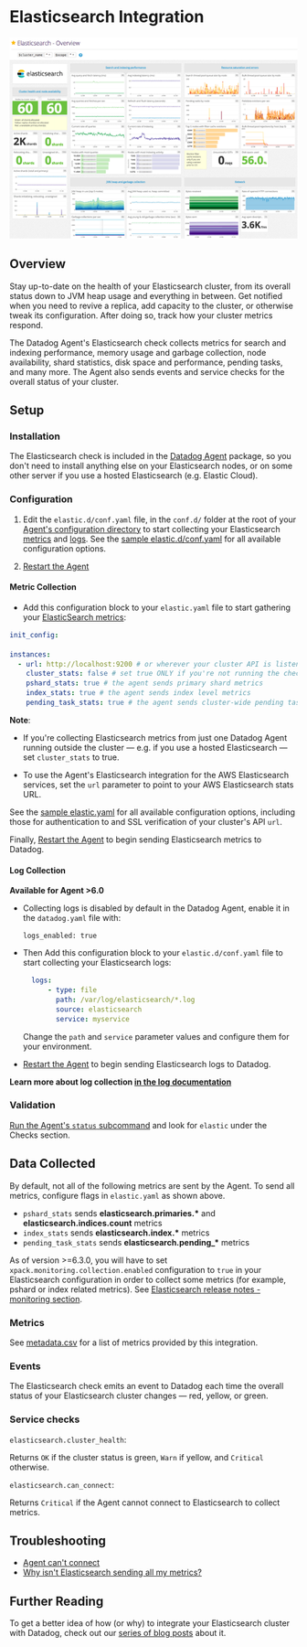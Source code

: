 # Elasticsearch Integration

![Elasitc search dashboard][10]

## Overview

Stay up-to-date on the health of your Elasticsearch cluster, from its overall status down to JVM heap usage and everything in between. Get notified when you need to revive a replica, add capacity to the cluster, or otherwise tweak its configuration. After doing so, track how your cluster metrics respond.

The Datadog Agent's Elasticsearch check collects metrics for search and indexing performance, memory usage and garbage collection, node availability, shard statistics, disk space and performance, pending tasks, and many more. The Agent also sends events and service checks for the overall status of your cluster.

## Setup
### Installation

The Elasticsearch check is included in the [Datadog Agent][1] package, so you don't need to install anything else on your Elasticsearch nodes, or on some other server if you use a hosted Elasticsearch (e.g. Elastic Cloud).

### Configuration

1. Edit the `elastic.d/conf.yaml` file, in the `conf.d/` folder at the root of your [Agent's configuration directory][11] to start collecting your Elasticsearch [metrics](#metric-collection) and [logs](#log-collection).
  See the [sample elastic.d/conf.yaml][2] for all available configuration options.

2. [Restart the Agent][3]

#### Metric Collection

*  Add this configuration block to your `elastic.yaml` file to start gathering your [ElasticSearch metrics](#metrics):

```yaml
init_config:

instances:
  - url: http://localhost:9200 # or wherever your cluster API is listening
    cluster_stats: false # set true ONLY if you're not running the check on each cluster node
    pshard_stats: true # the agent sends primary shard metrics
    index_stats: true # the agent sends index level metrics
    pending_task_stats: true # the agent sends cluster-wide pending task metrics
```

**Note**:

* If you're collecting Elasticsearch metrics from just one Datadog Agent running outside the cluster — e.g. if you use a hosted Elasticsearch — set `cluster_stats` to true.

* To use the Agent's Elasticsearch integration for the AWS Elasticsearch services, set the `url` parameter to point to your AWS Elasticsearch stats URL.

See the [sample elastic.yaml][2] for all available configuration options, including those for authentication to and SSL verification of your cluster's API `url`.

Finally, [Restart the Agent][3] to begin sending Elasticsearch metrics to Datadog.

#### Log Collection

**Available for Agent >6.0**

* Collecting logs is disabled by default in the Datadog Agent, enable it in the `datadog.yaml` file with:

  ```
  logs_enabled: true
  ```

* Then Add this configuration block to your `elastic.d/conf.yaml` file to start collecting your Elasticsearch logs:

  ```yaml
    logs:
        - type: file
          path: /var/log/elasticsearch/*.log
          source: elasticsearch
          service: myservice
  ```

  Change the `path` and `service` parameter values and configure them for your environment.

* [Restart the Agent][3] to begin sending Elasticsearch logs to Datadog.

**Learn more about log collection [in the log documentation][4]**

### Validation

[Run the Agent's `status` subcommand][5] and look for `elastic` under the Checks section.

## Data Collected

By default, not all of the following metrics are sent by the Agent. To send all metrics, configure flags in `elastic.yaml` as shown above.

* `pshard_stats` sends **elasticsearch.primaries.\*** and **elasticsearch.indices.count** metrics
* `index_stats` sends **elasticsearch.index.\*** metrics
* `pending_task_stats` sends **elasticsearch.pending_\*** metrics

As of version >=6.3.0, you will have to set `xpack.monitoring.collection.enabled` configuration to `true` in your Elasticsearch configuration in order to collect some metrics (for example, pshard or index related metrics). See [Elasticsearch release notes - monitoring section][12].

### Metrics

See [metadata.csv][6] for a list of metrics provided by this integration.

### Events

The Elasticsearch check emits an event to Datadog each time the overall status of your Elasticsearch cluster changes — red, yellow, or green.

### Service checks

`elasticsearch.cluster_health`:

Returns `OK` if the cluster status is green, `Warn` if yellow, and `Critical` otherwise.

`elasticsearch.can_connect`:

Returns `Critical` if the Agent cannot connect to Elasticsearch to collect metrics.

## Troubleshooting

* [Agent can't connect][7]
* [Why isn't Elasticsearch sending all my metrics?][8]

## Further Reading
To get a better idea of how (or why) to integrate your Elasticsearch cluster with Datadog, check out our [series of blog posts][9] about it.


[1]: https://app.datadoghq.com/account/settings#agent
[2]: https://github.com/DataDog/integrations-core/blob/master/elastic/datadog_checks/elastic/data/conf.yaml.example
[3]: https://docs.datadoghq.com/agent/faq/agent-commands/#start-stop-restart-the-agent
[4]: https://docs.datadoghq.com/logs
[5]: https://docs.datadoghq.com/agent/faq/agent-commands/#agent-status-and-information
[6]: https://github.com/DataDog/integrations-core/blob/master/elastic/metadata.csv
[7]: https://docs.datadoghq.com/integrations/faq/elastic-agent-can-t-connect
[8]: https://docs.datadoghq.com/integrations/faq/why-isn-t-elasticsearch-sending-all-my-metrics/
[9]: https://www.datadoghq.com/blog/monitor-elasticsearch-performance-metrics/
[10]: https://raw.githubusercontent.com/DataDog/integrations-core/master/elastic/images/elasticsearch-dash.png
[11]: https://docs.datadoghq.com/agent/faq/agent-configuration-files/#agent-configuration-directory
[12]: https://www.elastic.co/guide/en/elasticsearch/reference/current/release-notes-6.3.0.html
